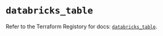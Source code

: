 # `databricks_table`

Refer to the Terraform Registory for docs: [`databricks_table`](https://registry.terraform.io/providers/databricks/databricks/1.23.0/docs/resources/table).

